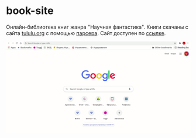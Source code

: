 # book-site

Онлайн-библиотека книг жанра "Научная фантастика". Книги скачаны с сайта [tululu.org](https://tululu.org/l55/) с помощью [парсера](https://github.com/Yulia51188/book_parser). Сайт доступен по [ссылке](https://yulia51188.github.io/book-site/pages/index1.html).

![demo](media/demo.gif)


